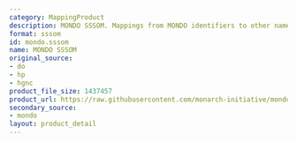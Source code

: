 ```yaml
---
category: MappingProduct
description: MONDO SSSOM. Mappings from MONDO identifiers to other namespaces.
format: sssom
id: mondo.sssom
name: MONDO SSSOM
original_source:
- do
- hp
- hgnc
product_file_size: 1437457
product_url: https://raw.githubusercontent.com/monarch-initiative/mondo/refs/heads/master/src/ontology/mappings/mondo.sssom.tsv
secondary_source:
- mondo
layout: product_detail
---
```

